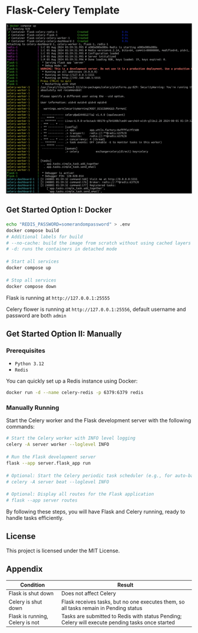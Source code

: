 # Flask-Celery Template

![preview.png](doc/flask-celery-preview.png)

## Get Started Option I: Docker

```bash
echo "REDIS_PASSWORD=somerandompassword" > .env
docker compose build
# Additional labels for build
# --no-cache: build the image from scratch without using cached layers
# -d: runs the containers in detached mode

# Start all services
docker compose up

# Stop all services
docker compose down
```

Flask is running at `http://127.0.0.1:25555`

Celery flower is running at `http://127.0.0.1:25556`, default username and password are both `admin`

## Get Started Option II: Manually

### Prerequisites

- `Python 3.12`
- `Redis`

You can quickly set up a Redis instance using Docker:

```bash
docker run -d --name celery-redis -p 6379:6379 redis
```

### Manually Running

Start the Celery worker and the Flask development server with the following commands:

```bash
# Start the Celery worker with INFO level logging
celery -A server worker --loglevel INFO

# Run the Flask development server
flask --app server.flask_app run

# Optional: Start the Celery periodic task scheduler (e.g., for auto-backup)
# celery -A server beat --loglevel INFO

# Optional: Display all routes for the Flask application
# flask --app server routes
```

By following these steps, you will have Flask and Celery running, ready to handle tasks efficiently.

## License

This project is licensed under the MIT License.

## Appendix

| Condition                      | Result                                                                                       |
|--------------------------------|----------------------------------------------------------------------------------------------|
| Flask is shut down             | Does not affect Celery                                                                       |
| Celery is shut down            | Flask receives tasks, but no one executes them, so all tasks remain in Pending status        |
| Flask is running, Celery is not | Tasks are submitted to Redis with status Pending; Celery will execute pending tasks once started |
